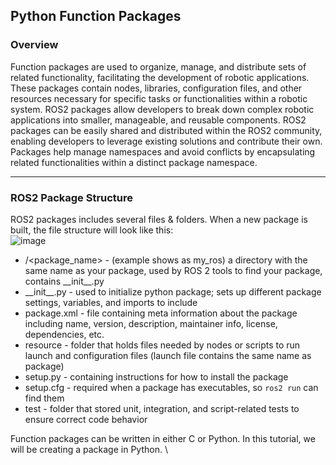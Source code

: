 ## Python Function Packages
### Overview
Function packages are used to organize, manage, and distribute sets of related functionality, facilitating the development of robotic applications. These packages contain nodes, libraries, configuration files, and other resources necessary for specific tasks or functionalities within a robotic system. ROS2 packages allow developers to break down complex robotic applications into smaller, manageable, and reusable components. ROS2 packages can be easily shared and distributed within the ROS2 community, enabling developers to leverage existing solutions and contribute their own. Packages help manage namespaces and avoid conflicts by encapsulating related functionalities within a distinct package namespace.

---
### ROS2 Package Structure
ROS2 packages includes several files & folders. When a new package is built, the file structure will look like this:\
![image](https://github.com/ChristianaMH/REU24/assets/106120377/c4da06e6-76b8-4b2a-99f4-6b023f01d78c)

* /<package_name> - (example shows as my_ros) a directory with the same name as your package, used by ROS 2 tools to find your package, contains \_\_init__.py
* \_\_init__.py - used to initialize python package; sets up different package settings, variables, and imports to include
* package.xml - file containing meta information about the package including name, version, description, maintainer info, license, dependencies, etc.
* resource - folder that holds files needed by nodes or scripts to run launch and configuration files (launch file contains the same name as package)
* setup.py - containing instructions for how to install the package
* setup.cfg - required when a package has executables, so ```ros2 run``` can find them
* test - folder that stored unit, integration, and script-related tests to ensure correct code behavior

Function packages can be written in either C or Python. In this tutorial, we will be creating a package in Python. \ 



